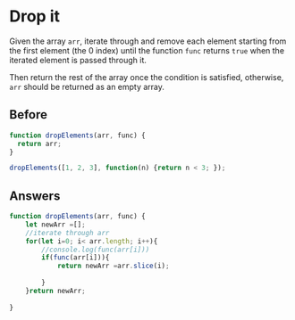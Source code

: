 # Drop it
Given the array `arr`, iterate through and remove each element starting from the first element (the 0 index) until the function `func` returns `true` when the iterated element is passed through it.

Then return the rest of the array once the condition is satisfied, otherwise,  `arr` should be returned as an empty array.

## Before
```javascript
function dropElements(arr, func) {
  return arr;
}

dropElements([1, 2, 3], function(n) {return n < 3; });
```

## Answers
```javascript
function dropElements(arr, func) {
    let newArr =[];
    //iterate through arr
    for(let i=0; i< arr.length; i++){
        //console.log(func(arr[i]))
        if(func(arr[i])){
            return newArr =arr.slice(i);
            
        }
    }return newArr;
   
}
```
